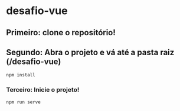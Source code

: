 # desafio-vue

## Primeiro: clone o repositório!

## Segundo: Abra o projeto e vá até a pasta raiz (/desafio-vue)
```
npm install
```

### Terceiro: Inicie o projeto!
```
npm run serve
```

